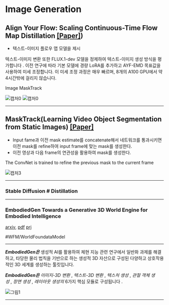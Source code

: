 # Image Generation
## Align Your Flow: Scaling Continuous-Time Flow Map Distillation [[Paper]]([https://arxiv.org/pdf/2506.14603.pdf]))
- 텍스트-이미지 플로우 맵 모델을 제시

텍스트-이미지 변환
또한 FLUX.1-dev 모델을 정제하여 텍스트-이미지 생성 방식을 평가합니다 . 이전 연구에 따라 기본 모델에 경량 LoRA를 추가하고 AYF-EMD 목표값을 사용하여 미세 조정합니다. 이 미세 조정 과정은 매우 빠르며, 8개의 A100 GPU에서 약 4시간밖에 걸리지 않습니다.


Image MaskTrack

![캡처0](https://user-images.githubusercontent.com/74402562/117539300-ffc07600-b044-11eb-93e6-e9163ff956a7.PNG)
![캡처0](https://medium.com/@beckham.arieon/ai-image-generator-free-a-bloggers-case-study-for-stunning-visuals-da76c9f30ede?source=rss------artificial_intelligence-5)


------------------------------------------
## MaskTrack(Learning Video Object Segmentation from Static Images) [[Paper]](https://arxiv.org/pdf/1612.02646.pdf)
- Input fame과 이전 mask estimate를 concatenate해서 네트워크를 통과시키면 이전 mask를 refine하여 input frame에 맞는 mask를 생성한다.
- 이전 영상과 다음 frame의 연관성을 활용하여 mask를 생성한다.

The ConvNet is trained to refine the previous mask to the current frame

![캡처3](https://user-images.githubusercontent.com/74402562/117539300-ffc07600-b044-11eb-93e6-e9163ff956a7.PNG)

---------------------------------------
### Stable Diffusion # Distillation 

---
### EmbodiedGen Towards a Generative 3D World Engine for Embodied Intelligence

[arxiv](https://arxiv.org/abs/2506.10600), [pdf](https://arxiv.org/pdf/2506.10600)
[prj](https://horizonrobotics.github.io/robot_lab/embodied_gen/index.html)

#WFM/WorldFoundataModel

---
**_EmbodiedGen은_** 생성적 AI를 활용하여 체현 지능 관련 연구에서 일반화 과제를 해결하고, 타당한 물리 법칙을 기반으로 하는 생성적 3D 자산으로 구성된 다양하고 상호작용적인 3D 세계를 생성하는 툴킷입니다. 

**_EmbodiedGen은_** _이미지-3D 변환_ , _텍스트-3D 변환_ , _텍스처 생성_ , _관절 객체 생성_ , _장면 생성_ , _레이아웃 생성의_ 6가지 핵심 모듈로 구성됩니다 .


![그림1](https://horizonrobotics.github.io/robot_lab/embodied_gen/static/images/overall_method.jpg)


---





